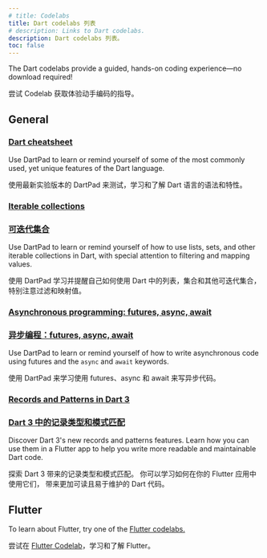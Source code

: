 ```yaml
---
# title: Codelabs
title: Dart codelabs 列表
# description: Links to Dart codelabs.
description: Dart codelabs 列表。
toc: false
---
```


The Dart codelabs provide a guided, 
hands-on coding experience—no download required!

尝试 Codelab 获取体验动手编码的指导。

## General

### [Dart cheatsheet](/codelabs/dart-cheatsheet)

Use DartPad to learn or remind yourself of
some of the most commonly used, yet unique features of the Dart language.

使用最新实验版本的 DartPad 来测试，学习和了解 Dart 语言的语法和特性。

### [Iterable collections](/codelabs/iterables)

### [可迭代集合](/codelabs/iterables)

Use DartPad to learn or remind yourself of how to use
lists, sets, and other iterable collections in Dart,
with special attention to filtering and mapping values.

使用 DartPad 学习并提醒自己如何使用
Dart 中的列表，集合和其他可迭代集合，
特别注意过滤和映射值。

### [Asynchronous programming: futures, async, await](/codelabs/async-await)

### [异步编程：futures, async, await](/codelabs/async-await)

Use DartPad to learn or remind yourself of how to write 
asynchronous code using futures and the `async` and `await` keywords.

使用 DartPad 来学习使用 futures、async 和 await 来写异步代码。

### [Records and Patterns in Dart 3](https://codelabs.developers.google.com/codelabs/dart-patterns-records)

### [Dart 3 中的记录类型和模式匹配](https://codelabs.developers.google.com/codelabs/dart-patterns-records)

Discover Dart 3's new records and patterns features.
Learn how you can use them in a Flutter app to help you
write more readable and maintainable Dart code.

探索 Dart 3 带来的记录类型和模式匹配。
你可以学习如何在你的 Flutter 应用中使用它们，
带来更加可读且易于维护的 Dart 代码。

## Flutter

To learn about Flutter, try one of the
[Flutter codelabs.]({{site.flutter-docs}}/codelabs)

尝试在 [Flutter Codelab]({{site.flutter-docs}}/codelabs)，学习和了解 Flutter。
